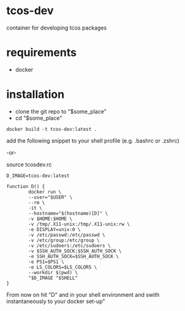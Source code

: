 tcos-dev
========

container for developing tcos packages


requirements
============

- docker

installation
============

- clone the git repo to "$some_place"
- cd "$some_place"

```
docker build -t tcos-dev:latest .

```

add the following snippet to your shell profile (e.g. .bashrc or .zshrc)

-or-

source tcosdev.rc


```
D_IMAGE=tcos-dev:latest

function D() {
        docker run \
        --user="$USER" \
        --rm \
        -it \
        --hostname="$(hostname)[D]" \
        -v $HOME:$HOME \
        -v /tmp/.X11-unix:/tmp/.X11-unix:rw \
        -e DISPLAY=unix:0 \
        -v /etc/passwd:/etc/passwd \
        -v /etc/group:/etc/group \
        -v /etc/sudoers:/etc/sudoers \
        -v $SSH_AUTH_SOCK:$SSH_AUTH_SOCK \
        -e SSH_AUTH_SOCK=$SSH_AUTH_SOCK \
        -e PS1=$PS1 \
        -e LS_COLORS=$LS_COLORS \
        --workdir $(pwd) \
        "$D_IMAGE "$SHELL"
}
```

From now on hit "D" and <Enter> in your shell environment and swith instantaneously to your docker set-up"
